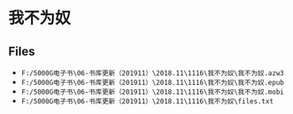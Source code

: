 # 我不为奴

## Files

- `F:/5000G电子书\06-书库更新（201911）\2018.11\1116\我不为奴\我不为奴.azw3`
- `F:/5000G电子书\06-书库更新（201911）\2018.11\1116\我不为奴\我不为奴.epub`
- `F:/5000G电子书\06-书库更新（201911）\2018.11\1116\我不为奴\我不为奴.mobi`
- `F:/5000G电子书\06-书库更新（201911）\2018.11\1116\我不为奴\files.txt`
